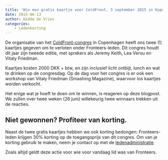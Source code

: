 ```yaml
---
title: 'Win een gratis kaartje voor ColdFront, 3 september 2015 in Kopenhagen'
date: 2015-06-13
author: Hidde de Vries
categories:
    - Ledenkorting
---
```


De organisatie van het [ColdFront-congres](http://coldfrontconf.com) in Copenhagen heeft ons twee (!) kaartjes gegeven om te verloten onder Fronteers-leden. Dit congres houdt dit jaar zijn tweede editie, met sprekers als Jeremy Keith, Lea Verou en Vitaly Friedman.

Kaartjes kosten 2000 DKK + btw, en zijn inclusief licht ontbijt, lunch en wat te drinken op de congresdag. Op de dag voor het congres is er ook een workshop van Vitaly Friedman (Smashing Magazine), waarvoor los kaartjes worden verkocht.

Het enige wat je hoeft te doen om te winnen, is reageren op deze blogpost. We zullen over twee weken (26 juni) willekeurig twee winnaars trekken uit de reacties.

## Niet gewonnen? Profiteer van korting.

Naast de twee gratis kaartjes hebben we ook korting bedongen: Fronteers-leden krijgen 30% korting op de toegangsprijs van dit congres. Om van je korting gebruik te maken, neem je contact op met de [ledenadministratie](/nl/vereniging/contact/).

Zoals altijd geldt deze actie voor wie voor vandaag lid was van Fronteers.

